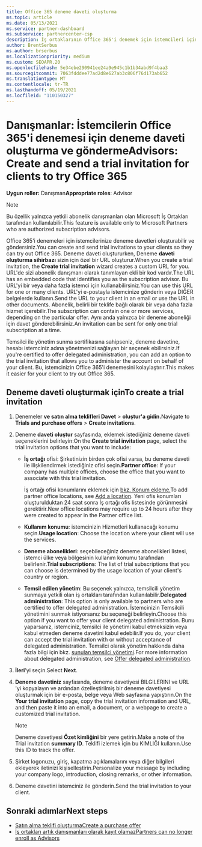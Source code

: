 ```yaml
---
title: Office 365 deneme daveti oluşturma
ms.topic: article
ms.date: 05/13/2021
ms.service: partner-dashboard
ms.subservice: partnercenter-csp
description: İş ortaklarının Office 365'i denemek için istemcileri için deneme davetleri oluşturma ve gönderme hakkında bilgi. İş ortakları, yetkili bir abonelik danışmanıdır.
author: BrentSerbus
ms.author: brserbus
ms.localizationpriority: medium
ms.custom: SEOAPR.20
ms.openlocfilehash: 5e34ebe290941ee24a9e945c1b1b34abd9f4baa3
ms.sourcegitcommit: 7063fdddee77ad2d8e627ab3c806f76d173ab652
ms.translationtype: MT
ms.contentlocale: tr-TR
ms.lasthandoff: 05/19/2021
ms.locfileid: "110150327"
---
```

# <a name="advisors-create-and-send-a-trial-invitation-for-clients-to-try-office-365"></a><span data-ttu-id="30e64-104">Danışmanlar: İstemcilerin Office 365'i denemesi için deneme daveti oluşturma ve gönderme</span><span class="sxs-lookup"><span data-stu-id="30e64-104">Advisors: Create and send a trial invitation for clients to try Office 365</span></span>


<span data-ttu-id="30e64-105">**Uygun roller:** Danışman</span><span class="sxs-lookup"><span data-stu-id="30e64-105">**Appropriate roles**: Advisor</span></span>

> [!NOTE]
> <span data-ttu-id="30e64-106">Bu özellik yalnızca yetkili abonelik danışmanları olan Microsoft İş Ortakları tarafından kullanılabilir.</span><span class="sxs-lookup"><span data-stu-id="30e64-106">This feature is available only to Microsoft Partners who are authorized subscription advisors.</span></span>

<span data-ttu-id="30e64-107">Office 365'i denemeleri için istemcilerinize deneme davetleri oluşturabilir ve göndersiniz.</span><span class="sxs-lookup"><span data-stu-id="30e64-107">You can create and send trial invitations to your clients so they can try out Office 365.</span></span> <span data-ttu-id="30e64-108">Deneme daveti oluştururken, Deneme **daveti oluşturma sihirbazı** sizin için özel bir URL oluşturur.</span><span class="sxs-lookup"><span data-stu-id="30e64-108">When you create a trial invitation, the **Create trial invitation** wizard creates a custom URL for you.</span></span> <span data-ttu-id="30e64-109">URL'de sizi abonelik danışmanı olarak tanımlayan ekli bir kod vardır.</span><span class="sxs-lookup"><span data-stu-id="30e64-109">The URL has an embedded code that identifies you as the subscription advisor.</span></span> <span data-ttu-id="30e64-110">Bu URL'yi bir veya daha fazla istemci için kullanabilirsiniz.</span><span class="sxs-lookup"><span data-stu-id="30e64-110">You can use this URL for one or many clients.</span></span> <span data-ttu-id="30e64-111">URL'yi e-postayla istemcinize gönderin veya DIĞER belgelerde kullanın.</span><span class="sxs-lookup"><span data-stu-id="30e64-111">Send the URL to your client in an email or use the URL in other documents.</span></span> <span data-ttu-id="30e64-112">Abonelik, belirli bir teklife bağlı olarak bir veya daha fazla hizmet içerebilir.</span><span class="sxs-lookup"><span data-stu-id="30e64-112">The subscription can contain one or more services, depending on the particular offer.</span></span> <span data-ttu-id="30e64-113">Aynı anda yalnızca bir deneme aboneliği için davet gönderebilirsiniz.</span><span class="sxs-lookup"><span data-stu-id="30e64-113">An invitation can be sent for only one trial subscription at a time.</span></span>

<span data-ttu-id="30e64-114">Temsilci ile yönetim sunma sertifikasına sahipseniz, deneme davetine, hesabı istemciniz adına yönetmenizi sağlayan bir seçenek ebilirsiniz.</span><span class="sxs-lookup"><span data-stu-id="30e64-114">If you're certified to offer delegated administration, you can add an option to the trial invitation that allows you to administer the account on behalf of your client.</span></span> <span data-ttu-id="30e64-115">Bu, istemcinizin Office 365'i denemesini kolaylaştırır.</span><span class="sxs-lookup"><span data-stu-id="30e64-115">This makes it easier for your client to try out Office 365.</span></span>

## <a name="to-create-a-trial-invitation"></a><span data-ttu-id="30e64-116">Deneme daveti oluşturmak için</span><span class="sxs-lookup"><span data-stu-id="30e64-116">To create a trial invitation</span></span>

1. <span data-ttu-id="30e64-117">Denemeler **ve satın alma teklifleri Davet**  >  **oluştur'a gidin.**</span><span class="sxs-lookup"><span data-stu-id="30e64-117">Navigate to **Trials and purchase offers** > **Create invitations**.</span></span>

2. <span data-ttu-id="30e64-118">Deneme **daveti oluştur** sayfasında, eklemek istediğiniz deneme daveti seçeneklerini belirleyin:</span><span class="sxs-lookup"><span data-stu-id="30e64-118">On the **Create trial invitation** page, select the trial invitation options that you want to include:</span></span>

    - <span data-ttu-id="30e64-119">**İş ortağı** ofisi: Şirketinizin birden çok ofisi varsa, bu deneme daveti ile ilişkilendirmek istediğiniz ofisi seçin.</span><span class="sxs-lookup"><span data-stu-id="30e64-119">**Partner office**: If your company has multiple offices, choose the office that you want to associate with this trial invitation.</span></span>

        <span data-ttu-id="30e64-120">İş ortağı ofisi konumlarını eklemek için [bkz. Konum ekleme.](manage-locations.md)</span><span class="sxs-lookup"><span data-stu-id="30e64-120">To add partner office locations, see [Add a location](manage-locations.md).</span></span> <span data-ttu-id="30e64-121">Yeni ofis konumları oluşturulduktan 24 saat sonra İş ortağı ofis listesinde görünmesini gerektirir.</span><span class="sxs-lookup"><span data-stu-id="30e64-121">New office locations may require up to 24 hours after they were created to appear in the Partner office list.</span></span>

    - <span data-ttu-id="30e64-122">**Kullanım konumu**: istemcinizin Hizmetleri kullanacağı konumu seçin.</span><span class="sxs-lookup"><span data-stu-id="30e64-122">**Usage location**: Choose the location where your client will use the services.</span></span>
    - <span data-ttu-id="30e64-123">**Deneme abonelikleri**: seçebileceğiniz deneme abonelikleri listesi, istemci ülke veya bölgesinin kullanım konumu tarafından belirlenir.</span><span class="sxs-lookup"><span data-stu-id="30e64-123">**Trial subscriptions**: The list of trial subscriptions that you can choose is determined by the usage location of your client's country or region.</span></span>
    - <span data-ttu-id="30e64-124">**Temsil edilen yönetim**: Bu seçenek yalnızca, temsilcili yönetim sunmaya yetkili olan iş ortakları tarafından kullanılabilir.</span><span class="sxs-lookup"><span data-stu-id="30e64-124">**Delegated administration**: This option is only available to partners who are certified to offer delegated administration.</span></span> <span data-ttu-id="30e64-125">İstemcinizin Temsilcili yönetimini sunmak istiyorsanız bu seçeneği belirleyin.</span><span class="sxs-lookup"><span data-stu-id="30e64-125">Choose this option if you want to offer your client delegated administration.</span></span> <span data-ttu-id="30e64-126">Bunu yaparsanız, istemciniz, temsilci ile yönetimi kabul etmeksizin veya kabul etmeden deneme davetini kabul edebilir.</span><span class="sxs-lookup"><span data-stu-id="30e64-126">If you do, your client can accept the trial invitation with or without acceptance of delegated administration.</span></span> <span data-ttu-id="30e64-127">Temsilci olarak yönetim hakkında daha fazla bilgi için bkz. [sunulan temsilci yönetimi](customers-revoke-admin-privileges.md).</span><span class="sxs-lookup"><span data-stu-id="30e64-127">For more information about delegated administration, see [Offer delegated administration](customers-revoke-admin-privileges.md).</span></span>

3. <span data-ttu-id="30e64-128">**İleri**’yi seçin.</span><span class="sxs-lookup"><span data-stu-id="30e64-128">Select **Next**.</span></span>

4. <span data-ttu-id="30e64-129">**Deneme davetiniz** sayfasında, deneme davetiyesi BILGILERINI ve URL 'yi kopyalayın ve ardından özelleştirilmiş bir deneme davetiyesi oluşturmak için bir e-posta, belge veya Web sayfasına yapıştırın.</span><span class="sxs-lookup"><span data-stu-id="30e64-129">On the **Your trial invitation** page, copy the trial invitation information and URL, and then paste it into an email, a document, or a webpage to create a customized trial invitation.</span></span>

    > [!NOTE]
    > <span data-ttu-id="30e64-130">Deneme davetiyesi **Özet kimliğini** bir yere getirin.</span><span class="sxs-lookup"><span data-stu-id="30e64-130">Make a note of the Trial invitation **summary ID**.</span></span> <span data-ttu-id="30e64-131">Teklifi izlemek için bu KIMLIĞI kullanın.</span><span class="sxs-lookup"><span data-stu-id="30e64-131">Use this ID to track the offer.</span></span>

5. <span data-ttu-id="30e64-132">Şirket logonuzu, giriş, kapatma açıklamalarını veya diğer bilgileri ekleyerek iletinizi kişiselleştirin.</span><span class="sxs-lookup"><span data-stu-id="30e64-132">Personalize your message by including your company logo, introduction, closing remarks, or other information.</span></span>

6. <span data-ttu-id="30e64-133">Deneme davetini istemciniz ile gönderin.</span><span class="sxs-lookup"><span data-stu-id="30e64-133">Send the trial invitation to your client.</span></span>

## <a name="next-steps"></a><span data-ttu-id="30e64-134">Sonraki adımlar</span><span class="sxs-lookup"><span data-stu-id="30e64-134">Next steps</span></span>

- [<span data-ttu-id="30e64-135">Satın alma teklifi oluşturma</span><span class="sxs-lookup"><span data-stu-id="30e64-135">Create a purchase offer</span></span>](advisor-create-a-purchase-offer.md)
- [<span data-ttu-id="30e64-136">İş ortakları artık danışmanları olarak kayıt olamaz</span><span class="sxs-lookup"><span data-stu-id="30e64-136">Partners can no longer enroll as Advisors</span></span>](advisors-no-csp.md)
